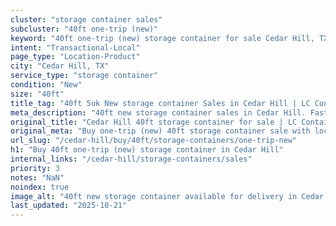 ```yaml
---
cluster: "storage container sales"
subcluster: "40ft one-trip (new)"
keyword: "40ft one-trip (new) storage container for sale Cedar Hill, TX"
intent: "Transactional-Local"
page_type: "Location-Product"
city: "Cedar Hill, TX"
service_type: "storage container"
condition: "New"
size: "40ft"
title_tag: "40ft 5uk New storage container Sales in Cedar Hill | LC Container"
meta_description: "40ft new storage container sales in Cedar Hill. Fast delivery, competitive pricing. Serving storage containers area. Quote ID: TWO. Call (214) 524-4168 for your free quote today."
original_title: "Cedar Hill 40ft storage container for sale | LC Container"
original_meta: "Buy one-trip (new) 40ft storage container sale with local delivery in Cedar Hill, TX. LC Container — local Since 2003. Request a fast quote today."
url_slug: "/cedar-hill/buy/40ft/storage-containers/one-trip-new"
h1: "Buy 40ft one-trip (new) storage container in Cedar Hill"
internal_links: "/cedar-hill/storage-containers/sales"
priority: 3
notes: "NaN"
noindex: true
image_alt: "40ft new storage container available for delivery in Cedar Hill"
last_updated: "2025-10-21"
---
```


<!-- TODO: Add unique city/inventory copy, images, and internal links here. -->
